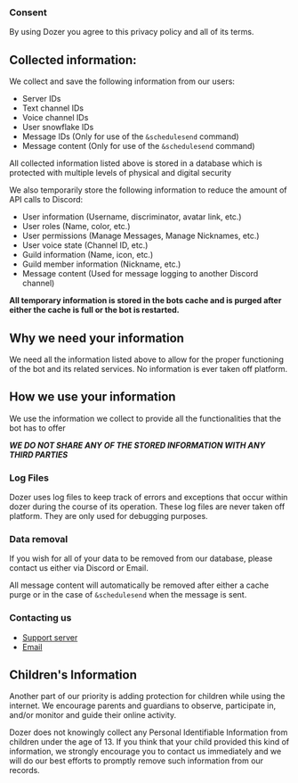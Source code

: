 ### Consent 
By using Dozer you agree to this privacy policy and all of its terms.

## Collected information:
We collect and save the following information from our users:
- Server IDs 
- Text channel IDs
- Voice channel IDs
- User snowflake IDs
- Message IDs (Only for use of the `&schedulesend` command)
- Message content (Only for use of the `&schedulesend` command)

All collected information listed above is stored in a database which is protected with multiple levels of physical and digital security

We also temporarily store the following information to reduce the amount of API calls to Discord:
- User information (Username, discriminator, avatar link, etc.)
- User roles (Name, color, etc.)
- User permissions (Manage Messages, Manage Nicknames, etc.)
- User voice state (Channel ID, etc.)
- Guild information (Name, icon, etc.)
- Guild member information (Nickname, etc.)
- Message content (Used for message logging to another Discord channel)

**All temporary information is stored in the bots cache and is purged after either the cache is full or the bot is restarted.**

## Why we need your information
We need all the information listed above to allow for the proper functioning of the bot and its related services.
No information is ever taken off platform.

## How we use your information
We use the information we collect to provide all the functionalities that the bot has to offer

***WE DO NOT SHARE ANY OF THE STORED INFORMATION WITH ANY THIRD PARTIES***

### Log Files
Dozer uses log files to keep track of errors and exceptions that occur within dozer during the course of its operation.
These log files are never taken off platform. They are only used for debugging purposes.

### Data removal
If you wish for all of your data to be removed from our database, please contact us either via Discord or Email.

All message content will automatically be removed after either a cache purge or in the case of `&schedulesend` when the message is sent. 

### Contacting us
- [Support server](https://discord.gg/Y6RFJfhr43)
- [Email](mailto:tweirtx+dozer@gmail.com)


## Children's Information
Another part of our priority is adding protection for children while using the internet. We encourage parents and guardians to observe, participate in, and/or monitor and guide their online activity.

Dozer does not knowingly collect any Personal Identifiable Information from children under the age of 13. If you think that your child provided this kind of information, we strongly encourage you to contact us immediately and we will do our best efforts to promptly remove such information from our records.